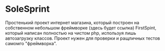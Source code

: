 # SoleSprint

Простенький проект интернет магазина, который построен на собственном небольшом фреймворке (здесь будет ссылка) FirstSpint, который написан полностью на чистом php, используя лишь автозагрузку классов.
Проект нужен для проверки и ращличных тестов самомго "фреймворка".
